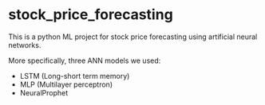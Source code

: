 # stock_price_forecasting

This is a python ML project for stock price forecasting using artificial neural networks. 

More specifically, three ANN models we used:

* LSTM (Long-short term memory)
* MLP (Multilayer perceptron)
* NeuralProphet

